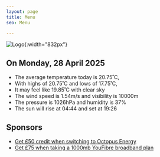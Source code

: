 ```yaml
---
layout: page
title: Menu
seo: Menu

---
```


![Logo](/images/logo.jpg){:width="832px"}

<!-- weather_marker starts -->
## On Monday, 28 April 2025

- The average temperature today is 20.75˚C,
- With highs of 20.75˚C and lows of 17.75˚C,
- It may feel like 19.85˚C with clear sky
- The wind speed is 1.54m/s and visibility is 10000m
- The pressure is 1026hPa and humidity is 37%
- The sun will rise at 04:44 and set at 19:26

<!-- weather_marker ends -->

## Sponsors

- [Get £50 credit when switching to Octopus Energy](https://bit.ly/3oD1nnS)
- [Get £75 when taking a 1000mb YouFibre broadband plan](https://aklam.io/91zWhU?)
